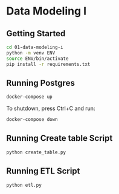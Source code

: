 # Data Modeling I

## Getting Started

```sh
cd 01-data-modeling-i
python -m venv ENV
source ENV/bin/activate
pip install -r requirements.txt
```

## Running Postgres

```sh
docker-compose up
```

To shutdown, press Ctrl+C and run:

```sh
docker-compose down
```

## Running Create table Script
```sh
python create_table.py
```

## Running ETL Script
```sh
python etl.py
```

